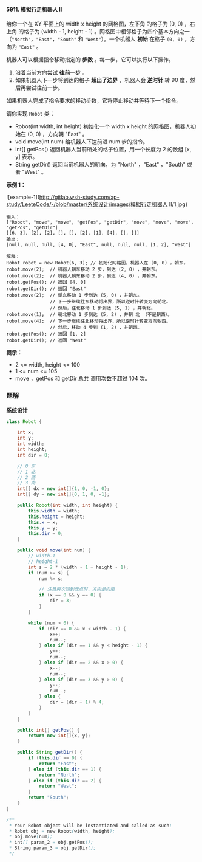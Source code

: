 #### 5911. 模拟行走机器人 II

给你一个在 XY 平面上的 width x height 的网格图，左下角 的格子为 (0, 0) ，右上角 的格子为 (width - 1, height - 1) 。网格图中相邻格子为四个基本方向之一（`"North"`，`"East"`，`"South"` 和 `"West"`）。一个机器人 **初始** 在格子 `(0, 0)` ，方向为 `"East"` 。

机器人可以根据指令移动指定的 **步数** 。每一步，它可以执行以下操作。

1. 沿着当前方向尝试 **往前一步** 。
2. 如果机器人下一步将到达的格子 **超出了边界** ，机器人会 **逆时针** 转 90 度，然后再尝试往前一步。

如果机器人完成了指令要求的移动步数，它将停止移动并等待下一个指令。

请你实现 `Robot` 类：

* Robot(int width, int height) 初始化一个 width x height 的网格图，机器人初始在 (0, 0) ，方向朝 "East" 。
* void move(int num) 给机器人下达前进 num 步的指令。
* int[] getPos() 返回机器人当前所处的格子位置，用一个长度为 2 的数组 [x, y] 表示。
* String getDir() 返回当前机器人的朝向，为 "North" ，"East" ，"South" 或者 "West" 。

**示例 1：**

![example-1](http://gitlab.wsh-study.com/xp-study/LeeteCode/-/blob/master/系统设计/images/模拟行走机器人 II/1.jpg)

```shell
输入：
["Robot", "move", "move", "getPos", "getDir", "move", "move", "move", "getPos", "getDir"]
[[6, 3], [2], [2], [], [], [2], [1], [4], [], []]
输出：
[null, null, null, [4, 0], "East", null, null, null, [1, 2], "West"]

解释：
Robot robot = new Robot(6, 3); // 初始化网格图，机器人在 (0, 0) ，朝东。
robot.move(2);  // 机器人朝东移动 2 步，到达 (2, 0) ，并朝东。
robot.move(2);  // 机器人朝东移动 2 步，到达 (4, 0) ，并朝东。
robot.getPos(); // 返回 [4, 0]
robot.getDir(); // 返回 "East"
robot.move(2);  // 朝东移动 1 步到达 (5, 0) ，并朝东。
                // 下一步继续往东移动将出界，所以逆时针转变方向朝北。
                // 然后，往北移动 1 步到达 (5, 1) ，并朝北。
robot.move(1);  // 朝北移动 1 步到达 (5, 2) ，并朝 北 （不是朝西）。
robot.move(4);  // 下一步继续往北移动将出界，所以逆时针转变方向朝西。
                // 然后，移动 4 步到 (1, 2) ，并朝西。
robot.getPos(); // 返回 [1, 2]
robot.getDir(); // 返回 "West"
```

**提示：**

* 2 <= width, height <= 100
* 1 <= num <= 105
* move ，getPos 和 getDir 总共 调用次数不超过 104 次。

### 题解

**系统设计**

```java
class Robot {

    int x;
    int y;
    int width;
    int height;
    int dir = 0;

    // 0 东
    // 1 北
    // 2 西
    // 3 南
    int[] dx = new int[]{1, 0, -1, 0};
    int[] dy = new int[]{0, 1, 0, -1};

    public Robot(int width, int height) {
        this.width = width;
        this.height = height;
        this.x = x;
        this.y = y;
        this.dir = 0;
    }

    public void move(int num) {
        // width-1
        // height-1
        int s = 2 * (width - 1 + height - 1);
        if (num >= s) {
            num %= s;

            // 注意再次回到元点时，方向是向南
            if (x == 0 && y == 0) {
                dir = 3;
            }
        }

        while (num > 0) {
            if (dir == 0 && x < width - 1) {
                x++;
                num--;
            } else if (dir == 1 && y < height - 1) {
                y++;
                num--;
            } else if (dir == 2 && x > 0) {
                x--;
                num--;
            } else if (dir == 3 && y > 0) {
                y--;
                num--;
            } else {
                dir = (dir + 1) % 4;
            }
        }
    }

    public int[] getPos() {
        return new int[]{x, y};
    }

    public String getDir() {
        if (this.dir == 0) {
            return "East";
        } else if (this.dir == 1) {
            return "North";
        } else if (this.dir == 2) {
            return "West";
        }
        return "South";
    }
}

/**
 * Your Robot object will be instantiated and called as such:
 * Robot obj = new Robot(width, height);
 * obj.move(num);
 * int[] param_2 = obj.getPos();
 * String param_3 = obj.getDir();
 */
```

